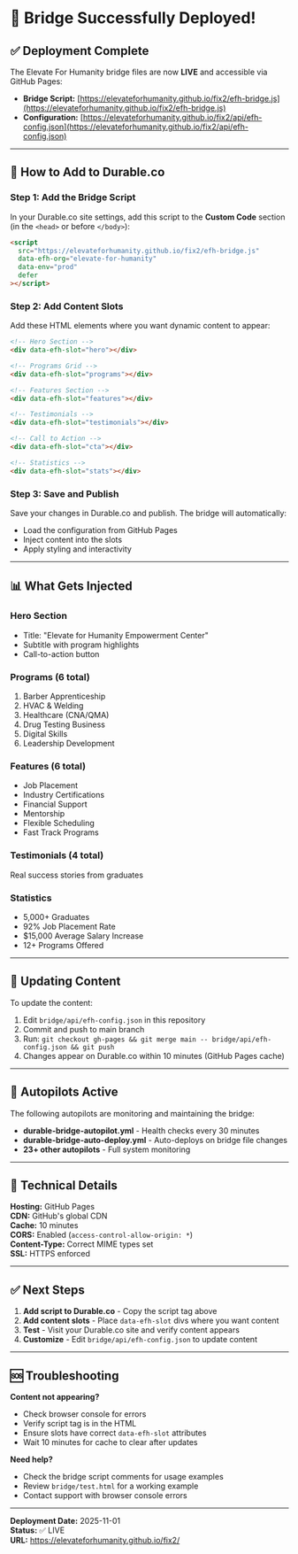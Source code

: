 # 🎉 Bridge Successfully Deployed!

## ✅ Deployment Complete

The Elevate For Humanity bridge files are now **LIVE** and accessible via GitHub Pages:

- **Bridge Script:** [https://elevateforhumanity.github.io/fix2/efh-bridge.js](https://elevateforhumanity.github.io/fix2/efh-bridge.js)
- **Configuration:** [https://elevateforhumanity.github.io/fix2/api/efh-config.json](https://elevateforhumanity.github.io/fix2/api/efh-config.json)

---

## 🔧 How to Add to Durable.co

### Step 1: Add the Bridge Script

In your Durable.co site settings, add this script to the **Custom Code** section (in the `<head>` or before `</body>`):

```html
<script
  src="https://elevateforhumanity.github.io/fix2/efh-bridge.js"
  data-efh-org="elevate-for-humanity"
  data-env="prod"
  defer
></script>
```

### Step 2: Add Content Slots

Add these HTML elements where you want dynamic content to appear:

```html
<!-- Hero Section -->
<div data-efh-slot="hero"></div>

<!-- Programs Grid -->
<div data-efh-slot="programs"></div>

<!-- Features Section -->
<div data-efh-slot="features"></div>

<!-- Testimonials -->
<div data-efh-slot="testimonials"></div>

<!-- Call to Action -->
<div data-efh-slot="cta"></div>

<!-- Statistics -->
<div data-efh-slot="stats"></div>
```

### Step 3: Save and Publish

Save your changes in Durable.co and publish. The bridge will automatically:

- Load the configuration from GitHub Pages
- Inject content into the slots
- Apply styling and interactivity

---

## 📊 What Gets Injected

### Hero Section

- Title: "Elevate for Humanity Empowerment Center"
- Subtitle with program highlights
- Call-to-action button

### Programs (6 total)

1. Barber Apprenticeship
2. HVAC & Welding
3. Healthcare (CNA/QMA)
4. Drug Testing Business
5. Digital Skills
6. Leadership Development

### Features (6 total)

- Job Placement
- Industry Certifications
- Financial Support
- Mentorship
- Flexible Scheduling
- Fast Track Programs

### Testimonials (4 total)

Real success stories from graduates

### Statistics

- 5,000+ Graduates
- 92% Job Placement Rate
- $15,000 Average Salary Increase
- 12+ Programs Offered

---

## 🔄 Updating Content

To update the content:

1. Edit `bridge/api/efh-config.json` in this repository
2. Commit and push to main branch
3. Run: `git checkout gh-pages && git merge main -- bridge/api/efh-config.json && git push`
4. Changes appear on Durable.co within 10 minutes (GitHub Pages cache)

---

## 🚀 Autopilots Active

The following autopilots are monitoring and maintaining the bridge:

- **durable-bridge-autopilot.yml** - Health checks every 30 minutes
- **durable-bridge-auto-deploy.yml** - Auto-deploys on bridge file changes
- **23+ other autopilots** - Full system monitoring

---

## 📝 Technical Details

**Hosting:** GitHub Pages  
**CDN:** GitHub's global CDN  
**Cache:** 10 minutes  
**CORS:** Enabled (`access-control-allow-origin: *`)  
**Content-Type:** Correct MIME types set  
**SSL:** HTTPS enforced

---

## ✅ Next Steps

1. **Add script to Durable.co** - Copy the script tag above
2. **Add content slots** - Place `data-efh-slot` divs where you want content
3. **Test** - Visit your Durable.co site and verify content appears
4. **Customize** - Edit `bridge/api/efh-config.json` to update content

---

## 🆘 Troubleshooting

**Content not appearing?**

- Check browser console for errors
- Verify script tag is in the HTML
- Ensure slots have correct `data-efh-slot` attributes
- Wait 10 minutes for cache to clear after updates

**Need help?**

- Check the bridge script comments for usage examples
- Review `bridge/test.html` for a working example
- Contact support with browser console errors

---

**Deployment Date:** 2025-11-01  
**Status:** ✅ LIVE  
**URL:** https://elevateforhumanity.github.io/fix2/
